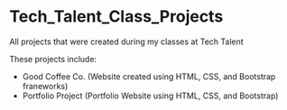 # Tech_Talent_Class_Projects
All projects that were created during my classes at Tech Talent


These projects include:

* Good Coffee Co. (Website created using HTML, CSS, and Bootstrap franeworks)
* Portfolio Project (Portfolio Website using HTML, CSS, and Bootstrap)
